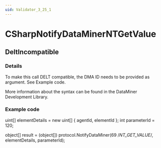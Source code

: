 ```yaml
---
uid: Validator_3_25_1
---
```


# CSharpNotifyDataMinerNTGetValue

## DeltIncompatible

<!-- Description, Properties, ... sections are auto-generated. -->
<!-- REPLACE ME AUTO-GENERATION -->

### Details

To make this call DELT compatible, the DMA ID needs to be provided as argument.
See Example code.

More information about the syntax can be found in the DataMiner Development Library.

### Example code

uint[] elementDetails = new uint[] { agentId, elementId };
int parameterId = 120;

object[] result = (object[]) protocol.NotifyDataMiner(69 /*NT_GET_VALUE*/, elementDetails, parameterId);
